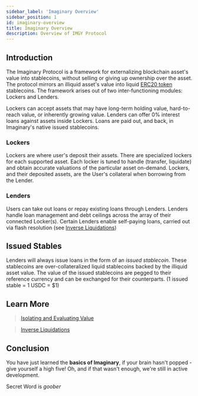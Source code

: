 ```yaml
---
sidebar_label: 'Imaginary Overview'
sidebar_position: 1
id: imaginary-overview
title: Imaginary Overview
description: Overview of IMGY Protocol
---
```


## Introduction
The Imaginary Protocol is a framework for externalizing blockchain asset's value into stablecoins, without selling or giving up ownership over the asset. The protocol mirrors an illiquid asset's value into liquid [ERC20 token](https://ethereum.org/en/developers/docs/standards/tokens/erc-20/) stablecoins. The framework arises out of two inter-functioning modules: Lockers and Lenders.

Lockers can accept assets that may have long-term holding value, hard-to-reach value, or inherently growing value. Lenders can offer 0% interest loans against assets inside Lockers. Loans are paid out, and back, in Imaginary's native issued stablecoins.

### Lockers
Lockers are where user's deposit their assets. There are specialized lockers for each supported asset. Each locker is tuned to handle (transfer, liquidate) and obtain accurate valuations of the particular asset on-demand. Lockers, and their deposited assets, are the User's collateral when borrowing from the Lender.

### Lenders
Users can take out loans or repay existing loans through Lenders. Lenders handle loan management and debt ceilings across the array of their connected Locker(s). Certain Lenders enable self-paying loans, carried out via flash resolution (see [Inverse Liquidations](./inverse-liquidations.md))

## Issued Stables
Lenders will always issue loans in the form of an *issued stablecoin*. These stablecoins are over-collateralized liquid stablecoins backed by the illiquid asset value. The value of the issued stablecoins are pegged to their reference currency and can be exchanged for their counterparts. (1 issued stable = 1 USDC = $1)

## Learn More
> [Isolating and Evaluating Value](./isolating-value.md)
 
> [Inverse Liquidations](./inverse-liquidations.md)

## Conclusion
You have just learned the **basics of Imaginary**, if your brain hasn't popped - give yourself a high five! Oh, and if that wasn't enough, we're still in active development.

Secret Word is *goober*
